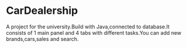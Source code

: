 # CarDealership
A project for the university.Build with Java,connected to database.It consists of 1 main panel and 4 tabs with different tasks.You can add new brands,cars,sales and search.
